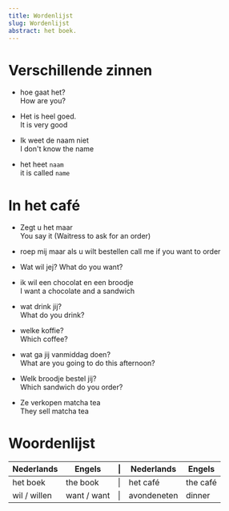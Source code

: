 ```yaml
---
title: Wordenlijst
slug: Wordenlijst
abstract: het boek.
---
```


# Verschillende zinnen

- hoe gaat het?  
How are you?

- Het is heel goed.  
It is very good

- Ik weet de naam niet  
I don't know the name

- het heet ```naam```  
it is called ```name```

# In het café

- Zegt u het maar  
You say it (Waitress to ask for an order)

- roep mij maar als u wilt bestellen
call me if you want to order

- Wat wil jej?
What do you want?

- ik wil een chocolat en een broodje  
I want a chocolate and a sandwich

- wat drink jij?  
What do you drink?

- welke koffie?  
Which coffee?

- wat ga jij vanmiddag doen?  
What are you going to do this afternoon?

- Welk broodje bestel jij?  
Which sandwich do you order?

- Ze verkopen matcha tea  
They sell matcha tea

# Woordenlijst

| Nederlands   | Engels      | \|  | Nederlands  | Engels   |
| ------------ | ----------- | --- | ----------- | -------- |
| het boek     | the book    | \|  | het café    | the café |
| wil / willen | want / want | \|  | avondeneten | dinner   |




